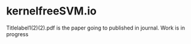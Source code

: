 # kernelfreeSVM.io

Titlelabel1(2)(2).pdf is the paper going to published in journal. Work is in progress
